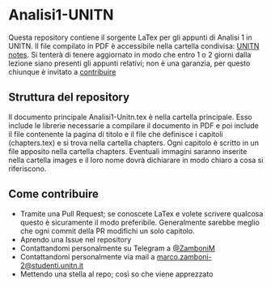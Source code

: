 # Analisi1-UNITN
Questa repository contiene il sorgente LaTex per gli appunti di Analisi 1 in UNITN.
Il file compilato in PDF è accessibile nella cartella condivisa: [UNITN notes](https://bit.ly/Unitn-notes).
Si tenterà di tenere aggiornato in modo che entro 1 o 2 giorni dalla lezione siano presenti gli appunti relativi; non è una garanzia, per questo chiunque è invitato a [contribuire](#come-contribuire)

## Struttura del repository
Il documento principale Analisi1-Unitn.tex è nella cartella principale. Esso include le librerie necessarie a compilare il documento in PDF e poi include il file contenente la pagina di titolo e il file che definisce i capitoli (chapters.tex) e si trova nella cartella chapters. Ogni capitolo è scritto in un file apposito nella cartella chapters.
Eventuali immagini saranno inserite nella cartella images e il loro nome dovrà dichiarare in modo chiaro a cosa si riferiscono.

## Come contribuire
* Tramite una Pull Request; se conoscete LaTex e volete scrivere qualcosa questo è sicuramente il modo preferibile. Generalmente sarebbe meglio che ogni commit della PR modifichi un solo capitolo.
* Aprendo una Issue nel repository
* Contattandomi personalmente su Telegram a [@ZamboniM](https://t.me/ZamboniM)
* Contattandomi personalmente via mail a marco.zamboni-2@studenti.unitn.it
* Mettendo una stella al repo; così so che viene apprezzato

